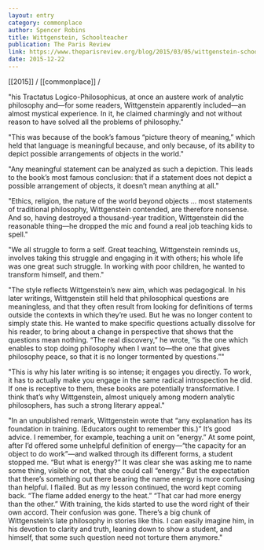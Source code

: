```yaml
---
layout: entry
category: commonplace
author: Spencer Robins
title: Wittgenstein, Schoolteacher
publication: The Paris Review
link: https://www.theparisreview.org/blog/2015/03/05/wittgenstein-schoolteacher/
date: 2015-12-22
---
```


[[2015]] / [[commonplace]] / 

"his Tractatus Logico-Philosophicus, at once an austere work of analytic philosophy and—for some readers, Wittgenstein apparently included—an almost mystical experience. In it, he claimed charmingly and not without reason to have solved all the problems of philosophy."

"This was because of the book’s famous “picture theory of meaning,” which held that language is meaningful because, and only because, of its ability to depict possible arrangements of objects in the world."

"Any meaningful statement can be analyzed as such a depiction. This leads to the book’s most famous conclusion: that if a statement does not depict a possible arrangement of objects, it doesn’t mean anything at all."

"Ethics, religion, the nature of the world beyond objects … most statements of traditional philosophy, Wittgenstein contended, are therefore nonsense. And so, having destroyed a thousand-year tradition, Wittgenstein did the reasonable thing—he dropped the mic and found a real job teaching kids to spell."

"We all struggle to form a self. Great teaching, Wittgenstein reminds us, involves taking this struggle and engaging in it with others; his whole life was one great such struggle. In working with poor children, he wanted to transform himself, and them."

"The style reflects Wittgenstein’s new aim, which was pedagogical. In his later writings, Wittgenstein still held that philosophical questions are meaningless, and that they often result from looking for definitions of terms outside the contexts in which they’re used. But he was no longer content to simply state this. He wanted to make specific questions actually dissolve for his reader, to bring about a change in perspective that shows that the questions mean nothing. “The real discovery,” he wrote, “is the one which enables to stop doing philosophy when I want to—the one that gives philosophy peace, so that it is no longer tormented by questions.”"

"This is why his later writing is so intense; it engages you directly. To work, it has to actually make you engage in the same radical introspection he did. If one is receptive to them, these books are potentially transformative. I think that’s why Wittgenstein, almost uniquely among modern analytic philosophers, has such a strong literary appeal."

"In an unpublished remark, Wittgenstein wrote that “any explanation has its foundation in training. (Educators ought to remember this.)” It’s good advice. I remember, for example, teaching a unit on “energy.” At some point, after I’d offered some unhelpful definition of energy—“the capacity for an object to do work”—and walked through its different forms, a student stopped me. “But what is energy?” It was clear she was asking me to name some thing, visible or not, that she could call “energy.” But the expectation that there’s something out there bearing the name energy is more confusing than helpful. I flailed. But as my lesson continued, the word kept coming back. “The flame added energy to the heat.” “That car had more energy than the other.” With training, the kids started to use the word right of their own accord. Their confusion was gone. There’s a big chunk of Wittgenstein’s late philosophy in stories like this. I can easily imagine him, in his devotion to clarity and truth, leaning down to show a student, and himself, that some such question need not torture them anymore."
